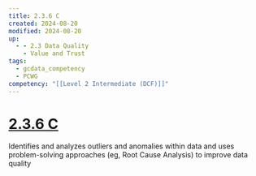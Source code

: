 ```yaml
---
title: 2.3.6 C
created: 2024-08-20
modified: 2024-08-20
up:
  - - 2.3 Data Quality
    - Value and Trust
tags:
  - gcdata_competency
  - PCWG
competency: "[[Level 2 Intermediate (DCF)]]"
---
```

# [2.3.6 C](2.3.6%20C.md)
Identifies and analyzes outliers and anomalies within data and uses problem-solving approaches (eg, Root Cause Analysis) to improve data quality
